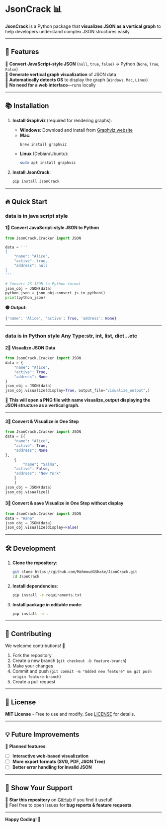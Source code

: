 # JsonCrack 📊

**JsonCrack** is a Python package that **visualizes JSON as a vertical graph** to help developers understand complex JSON structures easily.

---

## 🚀 Features
💚 **Convert JavaScript-style JSON** (`null`, `true`, `false`) → Python (`None`, `True`, `False`)  
💚 **Generate vertical graph visualization** of JSON data  
💚 **Automatically detects OS** to display the graph (`Windows`, `Mac`, `Linux`)  
💚 **No need for a web interface**—runs locally  

---

## 📚 Installation

1. **Install Graphviz** (required for rendering graphs):
   - **Windows**: Download and install from [Graphviz website](https://graphviz.gitlab.io/download/)
   - **Mac**:  
     ```sh
     brew install graphviz
     ```
   - **Linux** (Debian/Ubuntu):
     ```sh
     sudo apt install graphviz
     ```

2. **Install JsonCrack**:
   ```sh
   pip install JsonCrack
   ```

---

## 🔥 Quick Start
### data is in java script style
#### **1⃣ Convert JavaScript-style JSON to Python**
```python
from JsonCrack.Cracker import JSON

data = '''
{
    "name": "Alice",
    "active": true,
    "address": null
}
'''

# Convert JS JSON to Python format
json_obj = JSON(data)
python_json = json_obj.convert_js_to_python()
print(python_json)
```

**🟢 Output:**
```python
{'name': 'Alice', 'active': True, 'address': None}
```

---
### data is in Python style Any Type:str, int, list, dict...etc
#### **2⃣ Visualize JSON Data**
```python
from JsonCrack.Cracker import JSON
data = {
    "name": "Alice",
    "active": True,
    "address": None
}
json_obj = JSON(data)
json_obj.visualize(display=True, output_file="visualize_output",)
```
📌 **This will open a PNG file with name visualize_output displaying the JSON structure as a vertical graph.**  

---

#### **3⃣ Convert & Visualize in One Step**
```python
from JsonCrack.Cracker import JSON
data = [{
    "name": "Alice",
    "active": True,
    "address": None
},
    {
        "name": "Salma",
    "active": False,
    "address": "New York"
    }
    ]
json_obj = JSON(data)
json_obj.visualize()
```
#### **3⃣ Convert & save Visualize in One Step without display**
```python
from JsonCrack.Cracker import JSON
data = "Hana"
json_obj = JSON(data)
json_obj.visualize(display=False)
```
---

## 🛠 Development

1. **Clone the repository**:
   ```sh
   git clone https://github.com/MahmoudGShake/JsonCrack.git
   cd JsonCrack
   ```
2. **Install dependencies**:
   ```sh
   pip install -r requirements.txt
   ```
3. **Install package in editable mode**:
   ```sh
   pip install -e .
   ```

---

## 👥 Contributing

We welcome contributions! 🎉

1. Fork the repository  
2. Create a new branch (`git checkout -b feature-branch`)  
3. Make your changes  
4. Commit and push (`git commit -m "Added new feature" && git push origin feature-branch`)  
5. Create a pull request  

---

## 🐝 License

**MIT License** - Free to use and modify. See [LICENSE](LICENSE) for details.

---

## 💡 Future Improvements
🚧 **Planned features**:
- [ ] **Interactive web-based visualization**  
- [ ] **More export formats (SVG, PDF, JSON Tree)**  
- [ ] **Better error handling for invalid JSON**  

---

## 🌟 Show Your Support

🌟 **Star this repository** on [GitHub](https://github.com/MahmoudGShake/JsonCrack) if you find it useful!  
💬 Feel free to open issues for **bug reports & feature requests**.  

---

**Happy Coding! 🚀**

